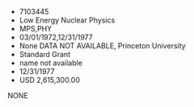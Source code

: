 * 7103445
* Low Energy Nuclear Physics
* MPS,PHY
* 03/01/1972,12/31/1977
* None   DATA NOT AVAILABLE, Princeton University
* Standard Grant
*   name not available
* 12/31/1977
* USD 2,615,300.00

NONE